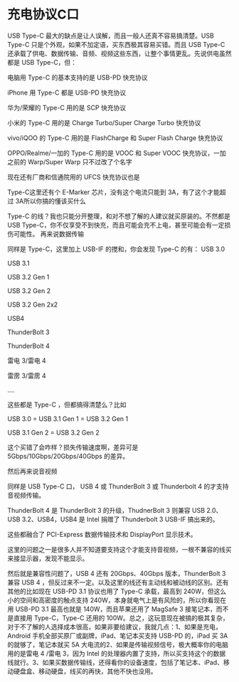 # 充电协议C口
USB Type-C 最大的缺点是让人误解，而且一般人还真不容易搞清楚。USB Type-C 只是个外观，如果不加定语，买东西极其容易买错。而且 USB Type-C 还承载了供电、数据传输、音频、视频这些东西，让整个事情更乱。先说供电虽然都是 USB Type-C，但：

电脑用 Type-C 的基本支持的是 USB-PD 快充协议

iPhone 用 Type-C 都是 USB-PD 快充协议

华为/荣耀的 Type-C 用的是 SCP 快充协议

小米的 Type-C 用的是 Charge Turbo/Super Charge Turbo 快充协议

vivo/iQOO 的 Type-C 用的是 FlashCharge 和 Super Flash Charge 快充协议

OPPO/Realme/一加的 Type-C 用的是 VOOC 和 Super VOOC 快充协议，一加之前的 Warp/Super Warp 只不过改了个名字

现在还有厂商和信通院用的 UFCS 快充协议也是 

Type-C这里还有个 E-Marker 芯片，没有这个电流只能到 3A，有了这个才能超过 3A所以你搞的懂该买什么

 Type-C 的线？我也只能分开整理，和对不想了解的人建议就买原装的。不然都是 USB Type-C，你不仅享受不到快充，而且可能会充不上电，甚至可能会有一定损伤可能性。
再来说数据传输

同样是 Type-C，这里加上 USB-IF 的搅和，你会发现 Type-C 的有：
USB 3.0

USB 3.1

USB 3.2 Gen 1

USB 3.2 Gen 2

USB 3.2 Gen 2x2

USB4

ThunderBolt 3

ThunderBolt 4

雷电 3/雷电 4

雷雳 3/雷雳 4

....

这些都是 Type-C ，但都搞得清楚么？比如

USB 3.0 = USB 3.1 Gen 1 = USB 3.2 Gen 1

USB 3.1 Gen 2 = USB 3.2 Gen 2

这个买错了会咋样？损失传输速度啊，差异可是 5Gbps/10Gbps/20Gbps/40Gbps 的差异。

然后再来说音视频

同样是 USB Type-C 口， USB 4 或 ThunderBolt 3 或 Thunderbolt 4 的才支持音视频传输。

ThunderBolt 4 是 ThunderBolt 3 的升级，ThudnerBolt 3 则兼容 USB 2.0、USB 3.2、USB4，USB4 是 Intel 捐赠了 Thunderbolt 3 USB-IF 搞出来的。

这些都融合了 PCI-Express 数据传输技术和 DisplayPort 显示技术。

这里的问题之一是很多人并不知道要支持这个才能支持音视频，一根不兼容的线买来接显示器，发现不能显示。

然后就是兼容性问题了，USB 4 还有 20Gbps、40Gbps 版本，ThunderBolt 3 兼容 USB 4 ，但反过来不一定。以及这里的线还有主动线和被动线的区别。还有其他的比如现在 USB-PD 3.1 协议也用了 Type-C 承载，最高到 240W，但这么小的空间和高密度的触点支持 240W，本身就电气上是有风险的，所以你看现在用 USB-PD 3.1 最高也就是 140W，而且苹果还用了 MagSafe 3 接笔记本，而不是直接用 Type-C，Type-C 还用的 100W。总之，这玩意现在被搞的极其复杂，对于不了解的人选择成本很高，如果非要给建议，我就几点：1、如果是充电，Android 手机全部买原厂或副牌，iPad、笔记本买支持 USB-PD 的，iPad 买 3A 的就够了，笔记本就买 5A 大电流的2、如果是传输视频信号，极大概率你的电脑用的是雷电 4 /雷电 3，因为 Intel 的处理器内置了支持，所以买支持这个的数据线就行。3、如果买数据传输线，还得看你的设备速度，包括了笔记本、iPad、移动硬盘盒、移动硬盘，线买的再快，其他不快也没用。